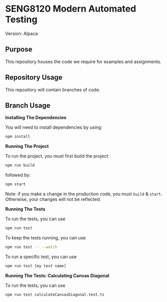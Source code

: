 # SENG8120 Modern Automated Testing 

Version: Alpaca

## Purpose

This repository houses the code we require for examples and assignments.

## Repository Usage

This repository will contain branches of code.

## Branch Usage

**Installing The Dependencies**

You will need to install dependencies by using:

```bash
npm install
```

**Running The Project**

To run the project, you must first build the project:

```bash
npm run build
```

followed by:

```bash
npm start
```

Note:  if you make a change in the production code, you must `build` & `start`.
Otherwise, your changes will not be reflected.

**Running The Tests**

To run the tests, you can use

```bash
npm run test
```

To keep the tests running, you can use

```bash
npm run test -- --watch
```

To run a specific test, you can use

```bash
npm run test [my test name]
```

**Running The Tests: Calculating Canvas Diagonal**

To run the tests, you can use

```bash
npm run test calculateCanvasDiagonal.test.ts
```
